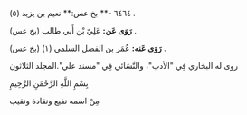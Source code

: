 ٦٤٦٤ -** بخ عس:** نعيم بن يزيد (٥) .

**رَوَى عَن:** عَلِيّ بْن أَبي طالب (بخ عس) .

**رَوَى عَنه:** عُمَر بن الفضل السلمي (١) (بخ عس) .

روى له البخاري فِي "الأدب"، والنَّسَائي فِي "مسند علي".المجلد الثلاثون

بِسْمِ اللَّهِ الرَّحْمَنِ الرَّحِيمِ

مِنْ اسمه نفيع ونقادة ونقيب